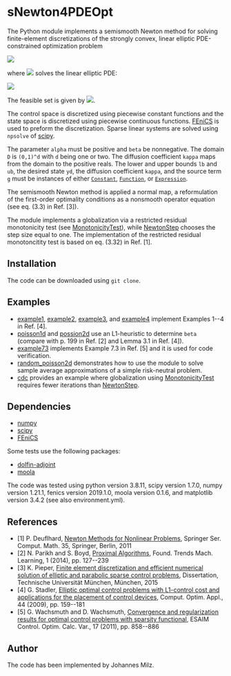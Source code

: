 # sNewton4PDEOpt


The Python module implements a semismooth Newton method for solving
finite-element discretizations of the strongly convex, linear elliptic PDE-constrained optimization
problem

<img src="https://render.githubusercontent.com/render/math?math=%5Cbegin%7Balign*%7D%0A%09%5Cmin_%7Bu%20%5Cin%20U_%7B%5Ctext%7Bad%7D%7D%7D%5C%2C%20(1%2F2)%20%0A%09%5C%7CS(u)-y_d%5C%7C_%7BL%5E2(D)%7D%5E2%0A%20%20%20%20%2B%20(%5Calpha%2F2)%5C%7Cu%5C%7C_%7BL%5E2(D)%7D%5E2%20%0A%20%20%20%20%2B%20%5Cbeta%20%5C%7Cu%5C%7C_%7BL%5E1(D)%7D%2C%20%0A%5Cend%7Balign*%7D">

where <img src="https://render.githubusercontent.com/render/math?math=S(u)%20%5Cin%20H_0%5E1(D)">
solves the linear elliptic PDE:

<img src="https://render.githubusercontent.com/render/math?math=%5Cbegin%7Balign*%7D%0A%09%5Ctext%7Bfind%7D%20%5Cquad%20y%20%5Cin%20H_0%5E1(D)%20%5Cquad%20%0A%09%5Ctext%7Bwith%7D%20%5Cquad%20%0A%09(%5Ckappa%20%5Cnabla%20y%2C%5Cnabla%20v)_%7BL%5E2(D)%5Ed%7D%0A%09%3D%20(u%2Bg%2Cv)_%7BL%5E2(D)%7D%0A%09%5Cquad%20%5Ctext%7Bfor%20all%7D%20%5Cquad%20v%20%5Cin%20H_0%5E1(D).%0A%5Cend%7Balign*%7D">

The feasible set is given by
<img src="https://render.githubusercontent.com/render/math?math=U_%7B%5Ctext%7Bad%7D%7D%20%3D%20%5C%7Bu%20%5Cin%20L%5E2(D)%3A%20%5Clb%20%5Cleq%20u%20%5Cleq%20%5Cub%20%5C%7D%24">.

The control space is discretized using piecewise constant functions and the
state space is discretized using piecewise continuous functions. [FEniCS](https://fenicsproject.org/)
is used to preform the discretization. Sparse linear systems are solved using
`npsolve` of [scipy](https://www.scipy.org/).

The parameter `alpha` must be positive and `beta` be nonnegative. The domain `D`
is `(0,1)^d` with `d` being one or two. The diffusion coefficient `kappa` maps
from the domain to the positive reals. The lower and upper bounds `lb` and `ub`, the desired state `yd`, 
the diffusion coefficient `kappa`, and the 
source term `g` must be instances of either 
[`Constant`](https://fenicsproject.org/olddocs/dolfin/2017.2.0/python/programmers-reference/functions/constant/Constant.html), 
[`Function`](https://fenicsproject.org/olddocs/dolfin/1.5.0/python/programmers-reference/functions/function/Function.html), or
[`Expression`](https://fenicsproject.org/olddocs/dolfin/1.5.0/python/programmers-reference/functions/expression/Expression.html).

The semismooth Newton method is applied a normal map,
a reformulation of the first-order optimality conditions as a nonsmooth operator equation
(see eq. (3.3) in Ref. [3]). 

The module implements a globalization via a restricted residual monotonicity test
(see [MonotonicityTest](./algorithm/globalize/monotonicity_test.py)), while 
[NewtonStep](./algorithm/globalize/newton_step.py) chooses the step size equal to one. 
The implementation of the restricted residual monotoncitity test is based on
eq. (3.32) in Ref. [1].

## Installation

The code can be downloaded using `git clone`.

## Examples

- [example1](./examples/example1), [example2](./examples/example2), 
[example3](./examples/example3), and [example4](./examples/example4) implement Examples 1--4 in Ref. [4].
- [poisson1d](./examples/poisson1d) and [possion2d](./examples/poisson2d) use an L1-heuristic to determine `beta`
(compare with p. 199 in Ref. [2] and Lemma 3.1 in Ref. [4]).
- [example73](./examples/example73) implements Example 7.3 in Ref. [5] and it is used for code verification.
- [random_poisson2d](./examples/random_poisson2d) demonstrates how to use the module to solve sample average approximations of a simple risk-neutral problem.
- [cdc](./examples/cdc) provides an example where globalization using [MonotonicityTest](./algorithm/globalize/monotonicity_test.py) requires fewer iterations than [NewtonStep](./algorithm/globalize/newton_step.py).

## Dependencies

- [numpy](https://numpy.org/)
- [scipy](https://www.scipy.org/)
- [FEniCS](https://fenicsproject.org/)

Some tests use the following packages:

- [dolfin-adjoint](http://www.dolfin-adjoint.org/)
- [moola](https://github.com/funsim/moola)

The code was tested using 
python version 3.8.11, scipy version 1.7.0, 
numpy version 1.21.1, fenics version 2019.1.0, 
moola version 0.1.6, and matplotlib version 3.4.2
(see also environment.yml).

## References

* [1] P. Deuflhard, [Newton Methods for Nonlinear Problems](https://doi.org/10.1007/978-3-642-23899-4), Springer Ser. Comput.
Math. 35, Springer, Berlin, 2011
* [2] N. Parikh and S. Boyd, [Proximal Algorithms](https://doi.org/10.1561/2400000003), Found. Trends Mach. Learning, 1
(2014), pp. 127--239
* [3] K. Pieper, [Finite element discretization and efficient numerical solution of elliptic and parabolic sparse control problems](http://nbn-resolving.de/urn/resolver.pl?urn:nbn:de:bvb:91-diss-20150420-1241413-1-4), Dissertation, Technische Universität
München, München, 2015
* [4] G. Stadler, [Elliptic optimal control problems with L1-control cost and applications
for the placement of control devices](https://doi.org/10.1007/s10589-007-9150-9), Comput. Optim. Appl., 44 (2009), pp. 159--181
* [5] G. Wachsmuth and D. Wachsmuth, [Convergence and regularization results for 
optimal control problems with sparsity functional](https://doi.org/10.1051/cocv/2010027), ESAIM Control. Optim. Calc.
Var., 17 (2011), pp. 858--886

## Author

The code has been implemented by Johannes Milz.

